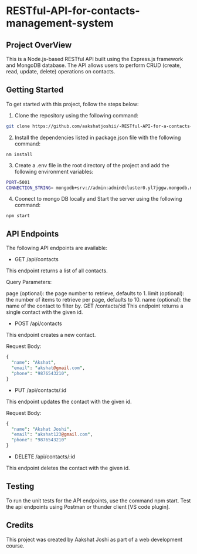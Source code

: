 # RESTful-API-for-contacts-management-system

## Project OverView

This is a Node.js-based RESTful API built using the Express.js framework and MongoDB database. The API allows users to perform CRUD (create, read, update, delete) operations on contacts.

## Getting Started
To get started with this project, follow the steps below:

1. Clone the repository using the following command: 

```bash
git clone https://github.com/aakshatjoshii/-RESTful-API-for-a-contacts-management-system.git
```

2. Install the dependencies listed in package.json file with the following command:

```
nm install
```

3. Create a .env file in the root directory of the project and add the following environment variables:

```bash
PORT=5001
CONNECTION_STRING= mongodb+srv://admin:admin@cluster0.yl7jggw.mongodb.net/mycontacts-backend?retryWrites=true&w=majority
```

4. Coonect to mongo DB locally and Start the server using the following command:

```
npm start
```
## API Endpoints

The following API endpoints are available:

* GET /api/contacts

This endpoint returns a list of all contacts.

Query Parameters:

page (optional): the page number to retrieve, defaults to 1.
limit (optional): the number of items to retrieve per page, defaults to 10.
name (optional): the name of the contact to filter by.
GET /contacts/:id
This endpoint returns a single contact with the given id.

* POST /api/contacts

This endpoint creates a new contact.

Request Body:

```perl
{
  "name": "Akshat",
  "email": "akshat@gmail.com",
  "phone": "9876543210",
}
```
* PUT /api/contacts/:id

This endpoint updates the contact with the given id.

Request Body:

```perl
{
  "name": "Akshat Joshi",
  "email": "akshat123@gmail.com",
  "phone": "9876543210"
}
```

* DELETE /api/contacts/:id

This endpoint deletes the contact with the given id.

## Testing
To run the unit tests for the API endpoints, use the command npm start. Test the api endpoints using Postman or thunder client [VS code plugin].


## Credits
This project was created by Aakshat Joshi as part of a web development course.




